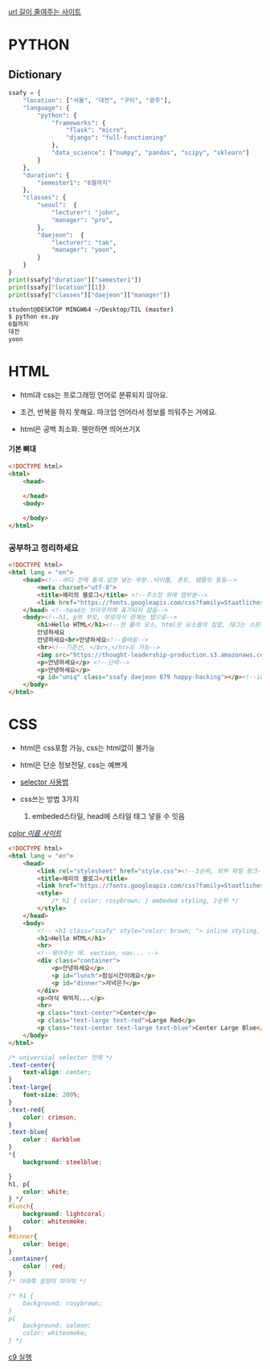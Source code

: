 [url 길이 줄여주는 사이트](https://zzu.li/)

# PYTHON

## Dictionary

~~~python
ssafy = {
    "location": ["서울", "대전", "구미", "광주"],
    "language": {
        "python": {
            "frameworks": {
                "flask": "micro",
                "django": "full-functioning"
            },
            "data_science": ["numpy", "pandas", "scipy", "sklearn"]
        }
    },
    "duration": {
        "semester1": "6월까지"
    },
    "classes": {
        "seoul":  {
            "lecturer": "john",
            "manager": "pro",
        },
        "daejeon":  {
            "lecturer": "tak",
            "manager": "yoon",
        }
    }
}
print(ssafy["duration"]["semester1"])
print(ssafy["location"][1])
print(ssafy["classes"]["daejeon"]["manager"])
~~~

~~~bash
student@DESKTOP MINGW64 ~/Desktop/TIL (master)
$ python ex.py
6월까지
대전
yoon
~~~



# HTML

- html과 css는 프로그래밍 언어로 분류되지 않아요.

- 조건, 반복을 하지 못해요. 마크업 언어라서 정보를 띄워주는 거에요.
- html은 공백 최소화. 웬만하면 띄어쓰기X

#### 기본 뼈대

~~~html
<!DOCTYPE html>
<html>
    <head>

    </head>
    <body>
    
    </body>
</html>
~~~

### 공부하고 정리하세요

~~~html
<!DOCTYPE html>
<html lang = "en">
    <head><!---바디 전체 통제.설정 넣는 부분..타이틀, 폰트, 템플릿 등등-->
        <meta charset="utf-8">
        <title>헤리의 블로그</title> <!--주소창 위에 탭부분-->
        <link href="https://fonts.googleapis.com/css?family=Staatliches" rel="stylesheet">
    </head> <!--head는 브라우저에 표기되지 않음-->
    <body><!--h1, p의 부모, 부모자식 관계는 탭으로-->
        <h1>Hello HTML</h1><!--한 줄이 요소, html은 요소들의 집합, 태그는 소문자 권장,-->
        안녕하세요
        안녕하세요<br>안녕하세요<!--줄바꿈-->
        <hr><!--기준선, </br>,</hr>도 가능-->
        <img src="https://thought-leadership-production.s3.amazonaws.com/2016/10/28/14/29/18/d9cc4e0b-ba5c-44b6-9b4d-5feffab18b26/tnc_56094809_preview_cropped.jpg" alt="호수"><!------alt는 엑박시 뜨는 메세지, 음성 읽어줌-->
        <p>안녕하세요</p> <!--단락-->
        <p>안녕하세요</p>
        <p id="uniq" class="ssafy daejeon 879 happy-hacking"></p><!--id는 한개 class는 띄어쓰기로 갯수 설정, 갯수 상관 없음-->
    </body>
</html>

~~~



# CSS

- html은 css포함 가능, css는 html없이 불가능

- html은 단순 정보전달, css는 예쁘게

- [selector 사용법](https://www.w3schools.com/cssref/css_selectors.asp)

- css쓰는 방법 3가지

  1. embeded스타일, head에 스타일 태그 넣을 수 잇음


*[color 이름 사이트](http://www.colors.commutercreative.com/grid/)*

~~~html
<!DOCTYPE html>
<html lang = "en">
    <head>
        <link rel="stylesheet" href="style.css"><!--3순위, 외부 파일 링크-->
        <title>헤리의 블로그</title> 
        <link href="https://fonts.googleapis.com/css?family=Staatliches" rel="stylesheet">
        <style>
            /* h1 { color: rosybrown; } embeded styling, 2순위 */
        </style>
    </head>
    <body>     
        <!-- <h1 class="ssafy" style="color: brown; "> inline styling, 1순위 -->
        <h1>Hello HTML</h1> 
        <hr>  
        <!--묶어주는 애. section, nav... -->
        <div class="container">
            <p>안녕하세요</p> 
            <p id="lunch">점심시간이에요</p>
            <p id="dinner">저녁은?</p>
        </div>
        <p>야식 뭐먹지...</p>
        <hr>
        <p class="text-center">Center</p>
        <p class="text-large text-red">Large Red</p>
        <p class="text-center text-large text-blue">Center Large Blue</p>          
    </body>
</html>

~~~

~~~css
/* universial selector 전체 */
.text-center{
    text-align: center;
}
.text-large{
    font-size: 200%;
}
.text-red{
    color: crimson;
}
.text-blue{
    color : darkblue
}
*{
    background: steelblue;

}
h1, p{
    color: white;
} */
#lunch{
    background: lightcoral;
    color: whitesmoke;
}
#dinner{
    color: beige;
}
.container{
    color : red;
} 
/* 아래쪽 설정이 마지막 */

/* h1 { 
    background: rosybrown; 
}
p{
    background: salmon;
    color: whitesmoke;
} */

~~~



[c9 실행](c9.io/login)

